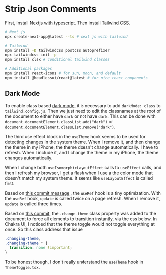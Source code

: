 # Strip Json Comments

First, install [Nextjs with typescript](https://nextjs.org/docs/basic-features/typescript).
Then install [Tailwind CSS](https://tailwindcss.com/docs/guides/nextjs).

```bash
# Next js
npx create-next-app@latest --ts # next js with tailwind

# Tailwind
npm install -D tailwindcss postcss autoprefixer
npx tailwindcss init -p
npm install clsx # conditional tailwind classes

# Additional packages
npm install react-icons # for sun, moon, and default
npm install @headlessui/react@latest # for nice react components
```

## Dark Mode

To enable class based [dark mode](https://javascript.plainenglish.io/how-to-create-light-and-dark-mode-toggle-in-next-js-with-tailwind-61e67518fd2d), it is necessary to add `darkMode: class`
to `tailwind.config.js`.
Then we just need to edit the classnames at the root of the document to either have `dark` or not have `dark`.
This can be done with
`document.documentElement.classList.add("dark")` or `document.documentElement.classList.remove("dark")`.

The third use effect block in the `useTheme` hook seems to be used for detecting changes in the system theme.
When I remove it, and then change the theme in my iPhone, the theme doesn't change automatically.
I have to refresh.
When I include it, and I change the theme in my iPhone, the theme changes automatically.

When I change both `useIsomorphicLayoutEffect` calls to `useEffect` calls,
and then I refresh my browser, I get a flash when I use a the color mode that doesn't match my system theme.
It seems like `useLayoutEffect` is called first.

Based on [this commit message](https://github.com/tailwindlabs/tailwindcss.com/commit/17a1257b92885c7793eea99b829be8ab5b3fb686)
, the `useRef` hook is a tiny optimization.
With the `useRef` hook, `update` is called twice on a page refresh.
When I remove it, `update` is called three times.

Based on [this commit](https://github.com/tailwindlabs/tailwindcss.com/commit/8b359ade3d87e2f0d840523a3204169af2788644),
the `.change-theme` class property was added to the document to force
all elements to transition instantly, via the css below.
In Chakra UI, I noticed that the theme toggle would not toggle everything at once.
So this class address that issue.

```css
.changing-theme,
.changing-theme * {
  transition: none !important;
}
```

To be honest though, I don't really understand the `useTheme` hook in `ThemeToggle.tsx`.
